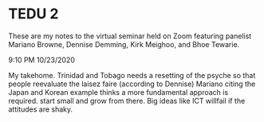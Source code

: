 # TEDU 2 

These are my notes to the virtual seminar held on Zoom  featuring panelist Mariano Browne, Dennise Demming, Kirk Meighoo, and Bhoe Tewarie.
 
9:10 PM 10/23/2020

My takehome. Trinidad and Tobago needs a resetting of the psyche so that people reevaluate the laisez faire (according to Dennise) Mariano citing the Japan and Korean example thinks a more fundamental approach is required. start small and grow from there. Big ideas like ICT willfail if the attitudes are shaky.